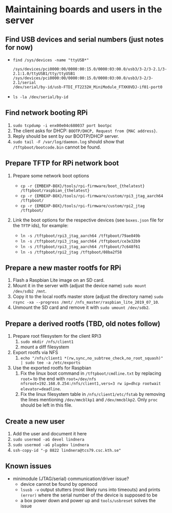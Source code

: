 # Maintaining boards and users in the server


## Find USB devices and serial numbers (just notes for now)
- `find /sys/devices -name "ttyUSB*"`
  ```
  /sys/devices/pci0000:00/0000:00:15.0/0000:03:00.0/usb3/3-2/3-2.1/3-2.1:1.0/ttyUSB1/tty/ttyUSB1
  /sys/devices/pci0000:00/0000:00:15.0/0000:03:00.0/usb3/3-2/3-2.1/serial
  /dev/serial/by-id/usb-FTDI_FT2232H_MiniModule_FTXK0VDJ-if01-port0
  ```
- `ls -la /dev/serial/by-id`


## Find network booting RPi
1. `sudo tcpdump -i enx00e04c680037 port bootpc`
1. The client asks for DHCP: `BOOTP/DHCP, Request from {MAC address}`.
1. Reply should be sent by our BOOTP/DHCP server.
1. `sudo tail -F /var/log/daemon.log` should show that `/tftpboot/bootcode.bin` cannot be found.


## Prepare TFTP for RPi network boot
1. Prepare some network boot options
   - `cp -r {EMBEXP-BOX}/tools/rpi-firmware/boot_{thelatest} /tftpboot/raspbian_{thelatest}`
   - `cp -r {EMBEXP-BOX}/tools/rpi-firmware/custom/rpi3_jtag_aarch64 /tftpboot/`
   - `cp -r {EMBEXP-BOX}/tools/rpi-firmware/custom/rpi2_jtag /tftpboot/`

1. Link the boot options for the respective devices (see `boxes.json` file for the `TFTP` ids), for example:
   - `ln -s /tftpboot/rpi3_jtag_aarch64 /tftpboot/79ae849b`
   - `ln -s /tftpboot/rpi3_jtag_aarch64 /tftpboot/ce3e32b9`
   - `ln -s /tftpboot/rpi3_jtag_aarch64 /tftpboot/7c648f61`
   - `ln -s /tftpboot/rpi2_jtag /tftpboot/08ba2f58`


## Prepare a new master rootfs for RPi
1. Flash a Raspbian Lite image on an SD card.
1. Mount it in the server with (adjust the device name)
   `sudo mount /dev/sdb2 /mnt`.
1. Copy it to the local rootfs master store (adjust the directory name)
   `sudo rsync -xa --progress /mnt/ /nfs_master/raspbian_lite_2019_07_10`.
1. Unmount the SD card and remove it with
   `sudo umount /dev/sdb2`.


## Prepare a derived rootfs (TBD, old notes follow)
1. Prepare root filesystem for the client RPi3
   1. `sudo mkdir /nfs/client1`
   1. mount a diff filesystem
1. Export rootfs via NFS
   1. `echo "/nfs/client1 *(rw,sync,no_subtree_check,no_root_squash)" | sudo tee -a /etc/exports`
1. Use the exported rootfs for Raspbian
   1. Fix the linux boot command in `/tftpboot/cmdline.txt` by replacing `root=` to the end with `root=/dev/nfs nfsroot=192.168.0.254:/nfs/client1,vers=3 rw ip=dhcp rootwait elevator=deadline`.
   1. Fix the linux filesystem table in `/nfs/client1/etc/fstab` by removing the lines mentioning `/dev/mmcblkp1` and `/dev/mmcblkp2`. Only `proc` should be left in this file.


## Create a new user
1. Add the user and document it here
1. `sudo usermod -aG devel lindnera`
1. `sudo usermod -aG plugdev lindnera`
1. `ssh-copy-id "-p 8822 lindnera@tcs79.csc.kth.se"`


## Known issues
- minimodule (JTAG/serial) communication/driver issue?
  - device cannot be found by openocd
  - `lsusb -v` output stutters (most likely runs into timeouts) and prints `(error)` where the serial number of the device is supposed to be
  - a box power down and power up and `tools/usbreset` solves the issue


